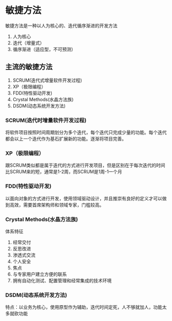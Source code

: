 # 敏捷方法
敏捷方法是一种以人为核心的、迭代循序渐进的开发方法
1. 人为核心
2. 迭代（增量式）
3. 循序渐进（适应型，不可预测）

## 主流的敏捷方法
1. SCRUM(迭代式增量软件开发过程)
2. XP（极限编程）
3. FDD(特性驱动开发)
4. Crystal Methods(水晶方法族)
5. DSDM(动态系统开发方法)

### SCRUM(迭代时增量软件开发过程)
将软件项目按照时间周期划分为多个迭代，每个迭代只完成少量的功能。每个迭代都会以上一个迭代作为基石扩展新的功能。逐渐将项目完善。

### XP（极限编程）
跟SCRUM类似都是属于迭代的方式进行开发项目，但是区别在于每次迭代的时间比SCRUM来的短，通常是1-2周，而SCRUM是1周-1一个月

### FDD(特性驱动开发)
以面向对象的方式进行开发，使用领域驱动设计，并且推崇有良好的定义才可以做到高效，需要首席架构师和领域专家，门槛较高。

### Crystal Methods(水晶方法族)
体系特征
1. 经常交付
2. 反思改进
3. 渗透式交流
4. 个人安全
5. 焦点
6. 与专家用户建立方便的联系
7. 拥有自动化测试、配置管理和经常集成的技术环境

### DSDM(动态系统开发方法)
特点：以业务为核心，使用原型作为辅助，迭代时间定死，人不够就加人，功能太多就砍功能